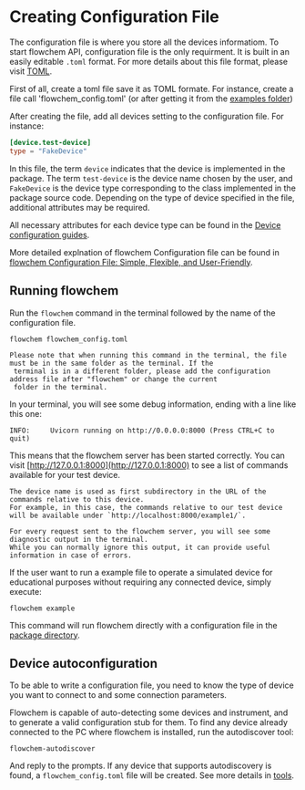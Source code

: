 # Creating Configuration File

The configuration file is where you store all the devices informatiom. To start flowchem API, configuration file is the only requirment. It is built in an easily editable `.toml` format. 
For more details about this file format, please visit [TOML](https://toml.io/en/). 


First of all, create a toml file save it as TOML formate. For instance, create a file call 'flowchem_config.toml'
(or after getting it from the [examples folder](https://github.com/cambiegroup/flowchem/tree/main/examples)) 

After creating the file, add all devices setting to the configuration file. For instance:
```toml
[device.test-device]
type = "FakeDevice"
```
In this file, the term `device` indicates that the device is implemented in the package. The term `test-device` is the
device name chosen by the user, and `FakeDevice` is the device type corresponding to the class implemented in the 
package source code. Depending on the type of device specified in the file, additional attributes may be required. 

All necessary attributes for each device type can be found in the 
[Device configuration guides](../reference/devices/supported_devices.md).

More detailed explnation of flowchem Configuration file can be found in [flowchem Configuration File: 
Simple, Flexible, and User-Friendly](../explanation/conf_file.md).


## Running flowchem

Run the `flowchem` command in the terminal followed by the name of the configuration file.

```shell
flowchem flowchem_config.toml
```
```{important}
Please note that when running this command in the terminal, the file must be in the same folder as the terminal. If the
 terminal is in a different folder, please add the configuration address file after "flowchem" or change the current 
 folder in the terminal.
```

In your terminal, you will see some debug information, ending with a line like this one:
```shell
INFO:     Uvicorn running on http://0.0.0.0:8000 (Press CTRL+C to quit)
```

This means that the flowchem server has been started correctly.
You can visit [http://127.0.0.1:8000](http://127.0.0.1:8000) to see a list of commands available for your test device.

```{note}
The device name is used as first subdirectory in the URL of the commands relative to this device.
For example, in this case, the commands relative to our test device will be available under `http://localhost:8000/example1/`.
```
```{note}
For every request sent to the flowchem server, you will see some diagnostic output in the terminal.
While you can normally ignore this output, it can provide useful information in case of errors.
```

If the user want to run a example file to operate a simulated device for educational purposes without 
requiring any connected device, simply execute:

```shell
flowchem example
```

This command will run flowchem directly with a configuration file in the 
[package directory](../../../examples/FakeDevice_configuration.toml).

## Device autoconfiguration

To be able to write a configuration file, you need to know the type of device you want to connect to and some connection
parameters.

Flowchem is capable of auto-detecting some devices and instrument, and to generate a valid configuration stub for them.
To find any device already connected to the PC where flowchem is installed, run the autodiscover tool:
```shell
flowchem-autodiscover
```
And reply to the prompts.
If any device that supports autodiscovery is found, a `flowchem_config.toml` file will be created. See more details 
in [tools](../tools.md).
